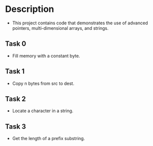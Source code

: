 # Description
- This project contains code that demonstrates the use of advanced pointers, multi-dimensional arrays, and strings.

## Task 0
- Fill memory with a constant byte.

## Task 1
- Copy n bytes from src to dest.

## Task 2
- Locate a character in a string.

## Task 3
- Get the length of a prefix substring.

